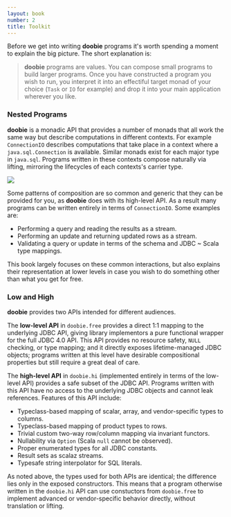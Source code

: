 ```yaml
---
layout: book
number: 2
title: Toolkit
---
```


Before we get into writing **doobie** programs it's worth spending a moment to explain the big picture. The short explanation is:

> **doobie** programs are values. You can compose small programs to build larger programs. Once you have constructed a program you wish to run, you interpret it into an effectiful target monad of your choice (`Task` or `IO` for example) and drop it into your main application wherever you like.

### Nested Programs

**doobie** is a monadic API that provides a number of monads that all work the same way but describe computations in different contexts. For example `ConnectionIO` describes computations that take place in a context where a `java.sql.Connection` is available. Similar monads exist for each major type in `java.sql`. Programs written in these contexts compose naturally via lifting, mirroring the lifecycles of each contexts's carrier type.

<p class="text-center"><img src="/assets/nesting.png"></p>

Some patterns of composition are so common and generic that they can be provided for you, as **doobie** does with its high-level API. As a result many programs can be written entirely in terms of `ConnectionIO`. Some examples are:

- Performing a query and reading the results as a stream.
- Performing an update and returning updated rows as a stream.
- Validating a query or update in terms of the schema and JDBC ~ Scala type mappings.

This book largely focuses on these common interactions, but also explains their representation at lower levels in case you wish to do something other than what you get for free.

### Low and High

**doobie** provides two APIs intended for different audiences.

The **low-level API** in `doobie.free` provides a direct 1:1 mapping to the underlying JDBC API, giving library implementors a pure functional wrapper for the full JDBC 4.0 API. This API provides no resource safety, `NULL` checking, or type mapping; and it directly exposes lifetime-managed JDBC objects; programs written at this level have desirable compositional properties but still require a great deal of care.

The **high-level API** in `doobie.hi` (implemented entirely in terms of the low-level API) provides a safe subset of the JDBC API. Programs written with this API have no access to the underlying JDBC objects and cannot leak references. Features of this API include:

- Typeclass-based mapping of scalar, array, and vendor-specific types to columns.
- Typeclass-based mapping of product types to rows.
- Trivial custom two-way row/column mapping via invariant functors.
- Nullability via `Option` (Scala `null` cannot be observed).
- Proper enumerated types for all JDBC constants.
- Result sets as scalaz streams.
- Typesafe string interpolator for SQL literals.

As noted above, the types used for both APIs are identical; the difference lies only in the exposed constructors. This means that a program otherwise written in the `doobie.hi` API can use constuctors from `doobie.free` to implement advanced or vendor-specific behavior directly, without translation or lifting.

